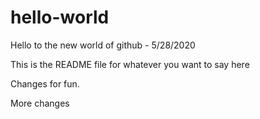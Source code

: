 # hello-world
Hello to the new world of github - 5/28/2020

This is the README file for whatever you want to say here

Changes for fun.

More changes

